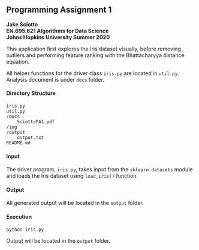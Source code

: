 ## Programming Assignment 1
__Jake Sciotto__  
__EN.695.621 Algorithms for Data Science__  
__Johns Hopkins University Summer 2020__  

This application first explores the Iris dataset visually, 
before removing outliers and performing feature ranking with
the Bhattacharyya distance equation.

All helper functions for the driver class `iris.py` are located
in `util.py`. Analysis document is under `docs` folder.

#### Directory Structure

	iris.py  
	util.py  
	/docs  
		SciottoPA1.pdf
	/img  
	/output  
		output.txt  
	README.md

#### Input

The driver program, `iris.py`, takes input from the `sklearn.datasets` module
and loads the Iris dataset using `load_iris()` function.

#### Output

All generated output will be located in the `output` folder.

#### Execution

`python iris.py`

Output will be located in the `output` folder.
